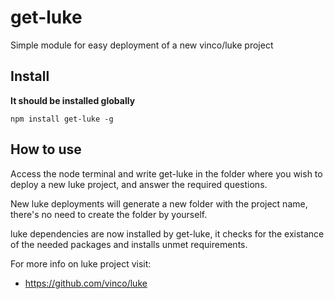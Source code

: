 # get-luke
Simple module for easy deployment of a new vinco/luke project

## Install
__It should be installed globally__
```
npm install get-luke -g
```

## How to use
Access the node terminal and write get-luke in the folder where you wish to deploy a new luke project, and answer the required questions.

New luke deployments will generate a new folder with the project name, there's no need to create the folder by yourself.

luke dependencies are now installed by get-luke, it checks for the existance of the needed packages and installs unmet requirements.

For more info on luke project visit:
* https://github.com/vinco/luke
